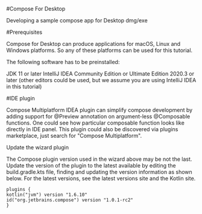 #Compose For Desktop

Developing a sample compose app for Desktop dmg/exe

#Prerequisites

Compose for Desktop can produce applications for macOS, Linux and Windows platforms. So any of these platforms can be used for this tutorial.

The following software has to be preinstalled:

JDK 11 or later
IntelliJ IDEA Community Edition or Ultimate Edition 2020.3 or later (other editors could be used, but we assume you are using IntelliJ IDEA in this tutorial)

#IDE plugin

Compose Multiplatform IDEA plugin can simplify compose development by adding support for @Preview annotation on argument-less @Composable functions. One could see how particular composable function looks like directly in IDE panel. This plugin could also be discovered via plugins marketplace, just search for "Compose Multiplatform".

Update the wizard plugin

The Compose plugin version used in the wizard above may be not the last. Update the version of the plugin to the latest available by editing the build.gradle.kts file, finding and updating the version information as shown below. For the latest versions, see the latest versions site and the Kotlin site.


```
plugins {
kotlin("jvm") version "1.6.10"
id("org.jetbrains.compose") version "1.0.1-rc2"
}
```


